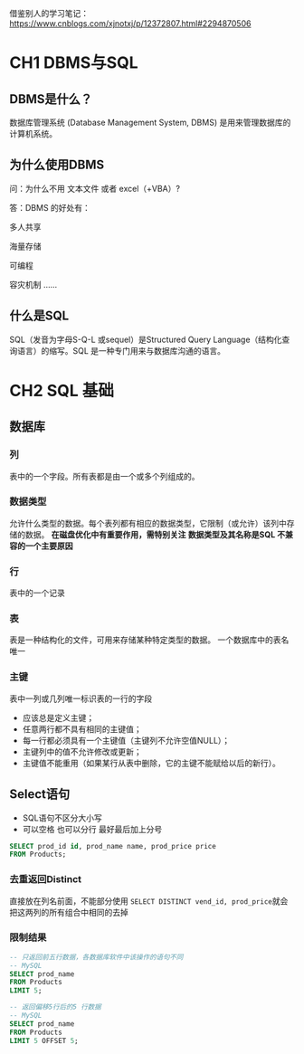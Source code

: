 借鉴别人的学习笔记：https://www.cnblogs.com/xjnotxj/p/12372807.html#2294870506

# CH1 DBMS与SQL
## DBMS是什么？
数据库管理系统 (Database Management System, DBMS) 是用来管理数据库的计算机系统。

## 为什么使用DBMS
问：为什么不用 文本文件 或者 excel（+VBA）?

答：DBMS 的好处有：

多人共享

海量存储

可编程

容灾机制
……

## 什么是SQL
SQL（发音为字母S-Q-L 或sequel）是Structured Query Language（结构化查询语言）的缩写。SQL 是一种专门用来与数据库沟通的语言。




# CH2 SQL 基础
## 数据库
### 列
表中的一个字段。所有表都是由一个或多个列组成的。
### 数据类型
允许什么类型的数据。每个表列都有相应的数据类型，它限制（或允许）该列中存储的数据。
**在磁盘优化中有重要作用，需特别关注**
**数据类型及其名称是SQL 不兼容的一个主要原因**
### 行
表中的一个记录
### 表
表是一种结构化的文件，可用来存储某种特定类型的数据。
一个数据库中的表名唯一
### 主键
表中一列或几列唯一标识表的一行的字段
* 应该总是定义主键；
* 任意两行都不具有相同的主键值；
* 每一行都必须具有一个主键值（主键列不允许空值NULL）；
* 主键列中的值不允许修改或更新；
* 主键值不能重用（如果某行从表中删除，它的主键不能赋给以后的新行）。

## Select语句
* SQL语句不区分大小写
* 可以空格 也可以分行 最好最后加上分号
  
``` SQL
SELECT prod_id id, prod_name name, prod_price price
FROM Products;
```

### 去重返回Distinct
直接放在列名前面，不能部分使用
`SELECT DISTINCT vend_id, prod_price`就会把这两列的所有组合中相同的去掉
### 限制结果
```SQL
-- 只返回前五行数据，各数据库软件中该操作的语句不同
-- MySQL
SELECT prod_name
FROM Products
LIMIT 5;
```

```SQL
-- 返回偏移5行后的5 行数据
-- MySQL
SELECT prod_name
FROM Products
LIMIT 5 OFFSET 5;
```